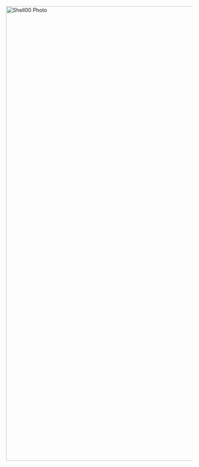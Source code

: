 <img width="1223" alt="Shell00 Photo" src="https://user-images.githubusercontent.com/86982257/221549740-ded70a28-f903-496d-a28d-4caec55a0189.png">

